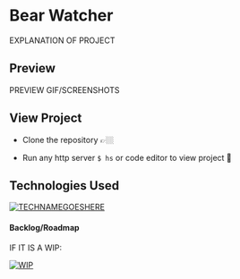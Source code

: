 # Bear Watcher

EXPLANATION OF PROJECT

## Preview

PREVIEW GIF/SCREENSHOTS

## View Project
- Clone the repository 👉🏼

- Run any http server `$ hs` or code editor to view project 👀

## Technologies Used
[![TECHNAMEGOESHERE](https://img.shields.io/badge/-TECHNAMEGOESHERE-2c9fcc?style=flat-square)](#)

#### Backlog/Roadmap

IF IT IS A WIP:

[![WIP](https://img.shields.io/badge/-Work%20In%20Progress-orange?style=flat-square)](#)
 
